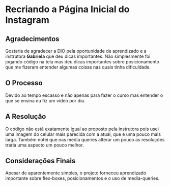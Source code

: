 # Recriando a Página Inicial do Instagram


## Agradecimentos

Gostaria de agradecer a DIO pela oportunidade de aprendizado e a instrutora **Gabriela** que deu dicas importantes. Não simplesmente foi jogando código na tela mas deu dicas importantes sobre posicionamento que me fizeram entender algumas coisas nas quais tinha dificuldade.



## O Processo
	
Devido ao tempo escasso e não apenas para fazer o curso mas entender o que se ensina eu fiz um vídeo por dia.



## A Resolução

O código não está exatamente igual ao proposto pela instrutora pois usei uma imagem do celular mais parecida com a atual, que é uma pouco mais larga. Também notei que nas media queries alterar um pouco as resoluções traria uma aspecto um pouco melhor.


## Considerações Finais

Apesar de aparentemente simples, o projeto forneceu aprendizado importante sobre flex-boxes, posicionamentos e o uso de media-queries.